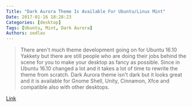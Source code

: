```yaml
---
Title: "Dark Aurora Theme Is Available For Ubuntu/Linux Mint"
Date: 2017-01-16 18:28:23
Categories: [desktop]
Tags: [Ubuntu, Mint, Dark Aurora]
Authors: sedlav
---
```


> There aren't much theme development going on for Ubuntu 16.10 Yakkety but there are still people who are doing their jobs behind the scene for you to make your desktop as fancy as possible. Since in Ubuntu 16.10 changed a lot and it takes a lot of time to rewrite the theme from scratch. Dark Aurora theme isn't dark but it looks great and it is available for Gnome Shell, Unity, Cinnamon, Xfce and compatible also with other desktops.

[Link](http://www.noobslab.com/2017/01/dark-aurora-theme-is-available-for.html)
